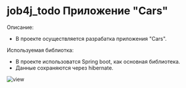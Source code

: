 # job4j_todo Приложение "Cars"

Описание:
- В проекте осуществляется разрабатка приложения "Cars".

Используемая библиотка:
- В проекте использоватся Spring boot, как основная библиотека.
- Данные сохраняются через hibernate.

![view](img/index.png)

